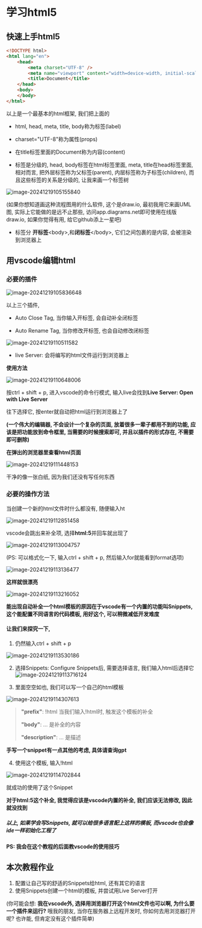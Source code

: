 # 学习html5

## 快速上手html5

```html
<!DOCTYPE html>
<html lang="en">
	<head>
		<meta charset="UTF-8" />
		<meta name="viewport" content="width=device-width, initial-scale=1.0"/>
		<title>Document</title>
	</head>
	<body>
    </body>
</html>

```

以上是一个最基本的html框架, 我们把上面的

- html, head, meta, title, body称为标签(label) 

- charset="UTF-8"称为属性(props)
- 在title标签里面的Document称为内容(content)
- 标签是分级的, head, body标签在html标签里面, meta, title在head标签里面, 相对而言, 把外层标签称为父标签(parent), 内层标签称为子标签(children), 而且这些标签的关系是分级的, 让我来画一个标签树

![image-20241219105155840](C:\Users\jeffp\AppData\Roaming\Typora\typora-user-images\image-20241219105155840.png)

(如果你想知道画这种流程图用的什么软件, 这个是draw.io, 最初我用它来画UML图, 实际上它能做的是远不止那些, 访问app.diagrams.net即可使用在线版draw.io, 如果你觉得有用, 给它github添上一星吧)

- 标签分 **开标签**\<body>,和**闭标签**\</body>, 它们之间包裹的是内容, 会被渲染到浏览器上



## 用vscode编辑html

### 必要的插件

![image-20241219105836648](C:\Users\jeffp\AppData\Roaming\Typora\typora-user-images\image-20241219105836648.png)

以上三个插件, 

- Auto Close Tag, 当你输入开标签, 会自动补全闭标签

- Auto Rename Tag, 当你修改开标签, 也会自动修改闭标签

![image-20241219110511582](C:\Users\jeffp\AppData\Roaming\Typora\typora-user-images\image-20241219110511582.png)

- live Server: 会将编写的html文件运行到浏览器上

**使用方法**

![image-20241219110648006](C:\Users\jeffp\AppData\Roaming\Typora\typora-user-images\image-20241219110648006.png)

按ctrl + shift + p, 进入vscode的命令行模式, 输入live会找到**Live Server: Open with Live Server**

往下选择它, 按enter就自动把html运行到浏览器上了

**(一个伟大的编辑器, 不会设计一个复杂的页面, 放着很多一辈子都用不到的功能, 应该是把功能放到命令框里, 当需要的时候搜索即可, 并且以插件的形式存在, 不需要即可删除)**

**在弹出的浏览器里查看html页面**

![image-20241219111448153](C:\Users\jeffp\AppData\Roaming\Typora\typora-user-images\image-20241219111448153.png)

干净的像一张白纸, 因为我们还没有写任何东西



### 必要的操作方法

当创建一个新的html文件时什么都没有, 随便输入ht

![image-20241219112851458](C:\Users\jeffp\AppData\Roaming\Typora\typora-user-images\image-20241219112851458.png)

vscode会跳出来补全项, 选择**html:5**并回车就出现了

![image-20241219113004757](C:\Users\jeffp\AppData\Roaming\Typora\typora-user-images\image-20241219113004757.png)

(PS: 可以格式化一下, 输入ctrl + shift + p, 然后输入for就能看到format选项)

![image-20241219113136477](C:\Users\jeffp\AppData\Roaming\Typora\typora-user-images\image-20241219113136477.png)

**这样就很漂亮**

![image-20241219113216052](C:\Users\jeffp\AppData\Roaming\Typora\typora-user-images\image-20241219113216052.png)

**能出现自动补全一个html模板的原因在于vscode有一个内置的功能叫Snippets, 这个能配置不同语言的代码模板, 用好这个, 可以稍微减低开发难度**

#### 让我们来探究一下, 

1. 仍然输入ctrl + shift + p

![image-20241219113530186](C:\Users\jeffp\AppData\Roaming\Typora\typora-user-images\image-20241219113530186.png)

2. 选择Snippets: Configure Snippets后, 需要选择语言, 我们输入html后选择它![image-20241219113716124](C:\Users\jeffp\AppData\Roaming\Typora\typora-user-images\image-20241219113716124.png)

3. 里面空空如也, 我们可以写一个自己的html模板

![image-20241219114307613](C:\Users\jeffp\AppData\Roaming\Typora\typora-user-images\image-20241219114307613.png)

> **"prefix"**: !html	 当我们输入!html时, 触发这个模板的补全
>
> **"body"**: ...			 是补全的内容
>
> **"description"**: ... 是描述

**手写一个snippet有一点其他的考虑, 具体请查询gpt**

4. 使用这个模板, 输入!html

![image-20241219114702844](C:\Users\jeffp\AppData\Roaming\Typora\typora-user-images\image-20241219114702844.png)

就成功的使用了这个Snippet

**对于html:5这个补全, 我觉得应该是vscode内置的补全, 我们应该无法修改, 因此就没找到**

##### 以上, 如果学会写Snippets, 就可以给很多语言配上这样的模板, 而vscode也会像ide一样初始化工程了

#### PS: 我会在这个教程的后面教vscode的使用技巧



## 本次教程作业

1. 配置让自己写的舒适的Snippets给html, 还有其它的语言
2. 使用Snippets创建一个html的模板, 并尝试用Live Server打开

(你可能会想: **我在vscode外, 选择用浏览器打开这个html文件也可以啊, 为什么要一个插件来运行?** 哦我的朋友, 当你在服务器上远程开发时, 你如何去用浏览器打开呢? 也许能, 但肯定没有这个插件简单)
